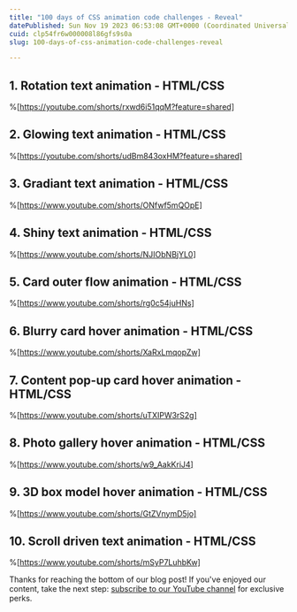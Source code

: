 ```yaml
---
title: "100 days of CSS animation code challenges - Reveal"
datePublished: Sun Nov 19 2023 06:53:08 GMT+0000 (Coordinated Universal Time)
cuid: clp54fr6w000008l86gfs9s0a
slug: 100-days-of-css-animation-code-challenges-reveal

---
```


## 1. Rotation text animation - HTML/CSS
%[https://youtube.com/shorts/rxwd6i51qqM?feature=shared]

## 2. Glowing text animation - HTML/CSS
%[https://youtube.com/shorts/udBm843oxHM?feature=shared]

## 3. Gradiant text animation - HTML/CSS
%[https://www.youtube.com/shorts/ONfwf5mQOpE]


## 4. Shiny text animation - HTML/CSS
%[https://www.youtube.com/shorts/NJIObNBjYL0]


## 5. Card outer flow animation - HTML/CSS
%[https://www.youtube.com/shorts/rg0c54juHNs]


## 6. Blurry card hover animation - HTML/CSS
%[https://www.youtube.com/shorts/XaRxLmqopZw]


## 7. Content pop-up card hover animation - HTML/CSS
%[https://www.youtube.com/shorts/uTXIPW3rS2g]


## 8. Photo gallery hover animation - HTML/CSS
%[https://www.youtube.com/shorts/w9_AakKriJ4]


## 9. 3D box model hover animation  - HTML/CSS
%[https://www.youtube.com/shorts/GtZVnymD5jo]


## 10. Scroll driven text animation  - HTML/CSS
%[https://www.youtube.com/shorts/mSyP7LuhbKw]



Thanks for reaching the bottom of our blog post! If you've enjoyed our content, take the next step: [subscribe to our YouTube channel](https://www.youtube.com/@simpledevcode?sub_confirmation=1) for exclusive perks. 






